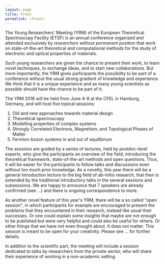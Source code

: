 ```yaml
---
layout: page
title: Front
permalink: /front/
---
```


The Young Researchers' Meeting (YRM) of the European Theoretical 
Spectroscopy Facility (ETSF) is an annual conference organized and 
attended exclusively by <i>researchers without permanent position</i> that 
work on state-of-the-art theoretical and computational methods for the 
study of electronic and optical properties of materials. 

Such young researchers are given the chance to present their work, to learn 
novel techniques, to exchange ideas, and to start new collaborations. 
But more importantly, the YRM gives participants the possibility 
to be part of a conference without the usual strong gradient of knowledge 
and experience. We think that it is a unique experience and as many young 
scientists as possible should have the chance to be part of it.

The YRM 2018 will be held from June 4-8 at the CFEL in Hamburg, Germany, 
and will host five topical sessions:

<ol>
<li> Old and new approaches towards material design</li>
<li> Theoretical spectroscopy    </li>
<li> Modelling properties of complex systems </li>
<li> Strongly Correlated Electrons, Magnetism, and Topological Phases of 
Matter </li>
<li> Fermion-boson systems in and out of equilibrium </li>
</ol>

The sessions are guided by a series of lectures, held by 
postdoc-level experts, who give the participants an overview of the field, 
introducing the theoretical framework, state-of-the-art methods and 
open questions. Thus, it will be easier for the participants to 
follow talks and discussions even without too much prior knowledge. 
As a novelty, this year there will be a general introduction lecture to the big 
field of ab-initio research, that then is extended by the traditional introductory 
talks in the several sessions and subsessions. We are happy to announce 
that 7 speakers are already confirmed (see ...) and there is ongoing 
correspondence to more.

As another novel feature of this year's YRM, there will be a so called "open 
session", in which participants for example are encouraged to present the <i>problems</i> 
that they encountered in their research, instead like usual their successes. 
Or one could explain some insights that maybe are not enough to be 
published but were very helpful and could also be useful for others. Or
other things that we have not even thought about. It does not matter. This 
session is meant to be open for your creativity. Please see ... for 
further details.

In addition to the scientific part, the meeting will include a 
session dedicated to talks by researchers from the private sector, who 
will share their experience of working in a non-academic setting.
